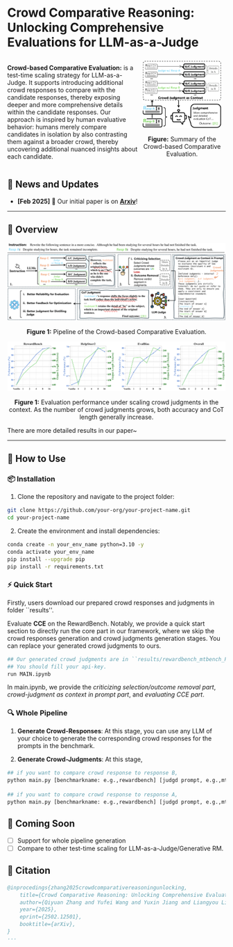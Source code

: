 # Crowd Comparative Reasoning: Unlocking Comprehensive Evaluations for LLM-as-a-Judge
<!-- Example: Test-Time Scaling Atlas: A Unified Framework for Inference-Time Reasoning in LLMs -->


<div style="display: flex; align-items: center;">
  <div style="width: 60%;">
    <p><b>Crowd-based Comparative Evaluation:</b> is a test-time scaling strategy for LLM-as-a-Judge. 
It supports introducing additional crowd responses to compare with the candidate responses, thereby exposing deeper and more comprehensive details within the candidate responses.
Our approach is inspired by human evaluative behavior:
humans merely compare candidates in isolation
by also contrasting them against a broader crowd,
thereby uncovering additional nuanced insights
about each candidate.</p>
  </div>
  <div style="width: 40%; text-align: center;">
    <img src="figs/figure1_main.png" width="90%">
    <p><b>Figure:</b> Summary of the Crowd-based Comparative Evaluation.</p>
  </div>
</div>

## 📢 News and Updates

- **[Feb 2025]** 📌 Our initial paper is on [**Arxiv**](https://arxiv.org/abs/2502.12501v1)!

---

## 📘 Overview

<!-- Add 1-3 key diagrams or tables summarizing your project -->

<img src="figs/figure2_main.png" width="600"/> 

<p align="center"><b>Figure 1:</b> Pipeline of the Crowd-based Comparative Evaluation.</p>

<img src="figs/scaling_inference.png" width="600"/> 

<p align="center"><b>Figure 1:</b> Evaluation performance under scaling crowd judgments in the context. As the number of crowd judgments grows, both accuracy and CoT length generally increase.</p>


There are more detailed results in our paper~


---

## 🚀 How to Use

### 📦 Installation

1. Clone the repository and navigate to the project folder:

```bash
git clone https://github.com/your-org/your-project-name.git
cd your-project-name
```

2. Create the environment and install dependencies:
   
```bash
conda create -n your_env_name python=3.10 -y
conda activate your_env_name
pip install --upgrade pip
pip install -r requirements.txt
```

### ⚡ Quick Start

Firstly, users download our prepared crowd responses and judgments in folder ``results''.

Evaluate **CCE** on the RewardBench. Notably, we provide a quick start section to directly run the core part in our framework, where we skip the crowd responses generation and crowd judgments generation stages. You can replace your generated crowd judgments to ours.

```bash
## Our generated crowd judgments are in ``results/rewardbench_mtbench_PoolModified_gpt-4o.json''
## You should fill your api-key.
run MAIN.ipynb
```

In main.ipynb, we provide the *criticizing selection/outcome removal part*, *crowd-judgment as context in prompt part*, and *evaluating CCE part*.

### 🔍 Whole Pipeline

1. **Generate Crowd-Responses**: At this stage, you can use any LLM of your choice to generate the corresponding crowd responses for the prompts in the benchmark.
    
2. **Generate Crowd-Judgments**: At this stage,

```bash
## if you want to compare crowd response to response B,
python main.py [benchmarkname: e.g.,rewardbench] [judgd prompt, e.g.,mtbench] [crowd judgment model name: e.g.,qwen-2.5-3b-instruct],default [base judge model: e.g.,gpt-4o] False True False

## if you want to compare crowd response to response A,
python main.py [benchmarkname: e.g.,rewardbench] [judgd prompt, e.g.,mtbench] default,[crowd judgment model name: e.g.,qwen-2.5-3b-instruct] [base judge model: e.g.,gpt-4o] False True False
```

## 📌 Coming Soon

- [ ] Support for whole pipeline generation
- [ ] Compare to other test-time scaling for LLM-as-a-Judge/Generative RM.

## 📄 Citation

```bibtex
@inprocedings{zhang2025crowdcomparativereasoningunlocking,
    title={Crowd Comparative Reasoning: Unlocking Comprehensive Evaluations for LLM-as-a-Judge}, 
    author={Qiyuan Zhang and Yufei Wang and Yuxin Jiang and Liangyou Li and Chuhan Wu and Yasheng Wang and Xin Jiang and Lifeng Shang and Ruiming Tang and Fuyuan Lyu and Chen Ma},
    year={2025},
    eprint={2502.12501},
    booktitle={arXiv},
}
···

